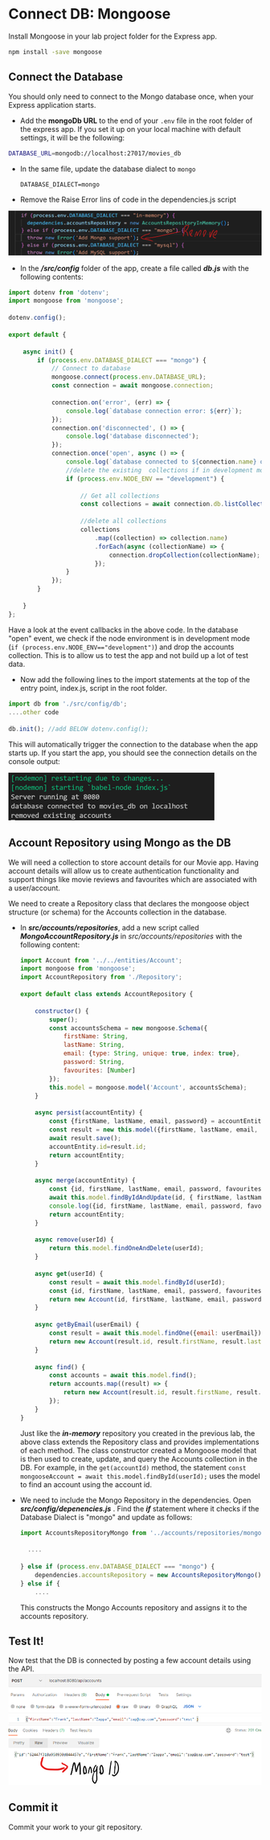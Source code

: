 # Connect DB: Mongoose 

Install Mongoose in your lab project folder for the Express app.

~~~bash
npm install -save mongoose
~~~

## Connect the Database

You should only need to connect to the Mongo database once, when your Express application starts.

- Add the **mongoDb URL** to the end of your ``.env`` file in the root folder of the express app. If you set it up on your local machine with default settings,  it will be the following:  

```bash
DATABASE_URL=mongodb://localhost:27017/movies_db
```

+ In the same file, update the database dialect to `mongo`

  ~~~
  DATABASE_DIALECT=mongo
  ~~~


+ Remove the Raise Error lins of code in the dependencies.js script

<img src="./img/drop.png" alt="image-20230327165148950" style="zoom:50%;" />


+ In the ***/src/config*** folder of the app,  create a file called  ***db.js*** with the following contents:

```javascript
import dotenv from 'dotenv';
import mongoose from 'mongoose';

dotenv.config();

export default {

    async init() {
        if (process.env.DATABASE_DIALECT === "mongo") {
            // Connect to database
            mongoose.connect(process.env.DATABASE_URL);
            const connection = await mongoose.connection;

            connection.on('error', (err) => {
                console.log(`database connection error: ${err}`);
            });
            connection.on('disconnected', () => {
                console.log('database disconnected');
            });
            connection.once('open', async () => {
                console.log(`database connected to ${connection.name} on ${connection.host}`);
                //delete the existing  collections if in development mode
                if (process.env.NODE_ENV == "development") {

                    // Get all collections
                    const collections = await connection.db.listCollections().toArray();

                    //delete all collections
                    collections
                        .map((collection) => collection.name)
                        .forEach(async (collectionName) => {
                            connection.dropCollection(collectionName);
                        });
                }
            });
        }

    }
};
```

Have a look at the event callbacks in the above code. In the database "open" event, we check if the node environment is in development mode (``if (process.env.NODE_ENV=="development")``)  and drop the accounts collection. This is to allow us to test the app and not build up a lot of test data.

+ Now add the following lines to the import statements at the top of the entry point, index.js,  script in  the root folder.

~~~javascript
import db from './src/config/db';
....other code

db.init(); //add BELOW dotenv.config();
~~~

This will automatically trigger the connection to the database when the app starts up. If you start the app, you should see the connection details on the console output:

<img src="./img/image-20220330164722839.png" alt="image-20220330164722839" style="zoom:50%;" />



## Account Repository using Mongo as the DB

We will need a collection to store account details for our Movie app. Having account details will allow us to create authentication functionality and support things like movie reviews and favourites which are associated with a user/account. 

We need to create a Repository class that declares the mongoose object structure (or schema) for the Accounts collection in the database. 



+ In ***src/accounts/repositories***, add a new script called ***MongoAccountRepository.js*** in *src/accounts/repositories* with the following content:
  ~~~javascript
  import Account from '../../entities/Account';
  import mongoose from 'mongoose';
  import AccountRepository from './Repository';
  
  export default class extends AccountRepository {
  
      constructor() {
          super();
          const accountsSchema = new mongoose.Schema({
              firstName: String,
              lastName: String,
              email: {type: String, unique: true, index: true},
              password: String,
              favourites: [Number]
          });
          this.model = mongoose.model('Account', accountsSchema);
      }
  
      async persist(accountEntity) {
          const {firstName, lastName, email, password} = accountEntity;
          const result = new this.model({firstName, lastName, email, password});
          await result.save();
          accountEntity.id=result.id;
          return accountEntity;
      }
  
      async merge(accountEntity) {
          const {id, firstName, lastName, email, password, favourites } = accountEntity;
          await this.model.findByIdAndUpdate(id, { firstName, lastName, email, password, favourites });
          console.log({id, firstName, lastName, email, password, favourites });
          return accountEntity;
      }
  
      async remove(userId) {
          return this.model.findOneAndDelete(userId);
      }
  
      async get(userId) {
          const result = await this.model.findById(userId);
          const {id, firstName, lastName, email, password, favourites } = result;
          return new Account(id, firstName, lastName, email, password, favourites );
      }
  
      async getByEmail(userEmail) {
          const result = await this.model.findOne({email: userEmail});
          return new Account(result.id, result.firstName, result.lastName, result.email, result.password,result.favourites);
      }
  
      async find() {
          const accounts = await this.model.find();
          return accounts.map((result) => {
              return new Account(result.id, result.firstName, result.lastName, result.email, result.password, result.favourites);
          });
      }
  }
  ~~~
  
  Just like the ***in-memory***  repository you created in the previous lab, the above class extends the Repository class and provides implementations of each method. The class constructor created a Mongoose model that is then used to  create, update, and query the Accounts collection in the DB. For example, in the  ``get(accountId)`` method, the statement ``const mongooseAccount = await this.model.findById(userId);`` uses the model to find an account using the account id.
  
+ We need to include the Mongo Repository in the dependencies. Open ***src/config/depenencies.js*** . Find the ***if*** statement where it checks if the Database Dialect is "mongo" and update as follows: 
  ~~~javascript
  import AccountsRepositoryMongo from '../accounts/repositories/mongo/AccountRepository';
  
  	....
  
  } else if (process.env.DATABASE_DIALECT === "mongo") {
      dependencies.accountsRepository = new AccountsRepositoryMongo();
  } else if {
      ....
  
  ~~~
  
  This constructs the Mongo Accounts repository and assigns it to the accounts repository.

## Test It!

Now test that the DB is connected by posting a few account details using the API. 
<img src="./img/image-20220330170550353.png" alt="image-20220330170550353" style="zoom:67%;" />

## Commit it

Commit your work to your git repository.



